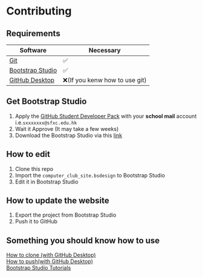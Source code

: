 # Contributing
## Requirements
|Software|Necessary|
|--------|---|
|[Git](https://git-scm.com/downloads)|:white_check_mark:|
|[Bootstrap Studio](https://bootstrapstudio.io/)|:white_check_mark:|
|[GitHub Desktop](https://desktop.github.com/)|:x:(If you kenw how to use git)|
## Get Bootstrap Studio
1. Apply the [GitHub Student Developer Pack](https://education.github.com/pack) with your **school mail** account i.e.```sxxxxxxx@sfxc.edu.hk```
2. Wait it Approve (It may take a few weeks)
3. Download the Bootstrap Studio via this [link](https://bootstrapstudio.io/student-pack)
## How to edit
1. Clone this repo
2. Import the ```computer_club_site.bsdesign``` to Bootstrap Studio
3. Edit it in Bootstrap Studio
## How to update the website
1. Export the project from Bootstrap Studio
2. Push it to GitHub
## Something you should know how to use
[How to clone (with GitHub Desktop)](https://docs.github.com/en/github/creating-cloning-and-archiving-repositories/cloning-a-repository#cloning-a-repository-to-github-desktop)\
[How to push(with GitHub Desktop)](https://docs.github.com/en/desktop/contributing-and-collaborating-using-github-desktop/committing-and-reviewing-changes-to-your-project)\
[Bootstrap Studio Tutorials](https://bootstrapstudio.io/tutorials/)
